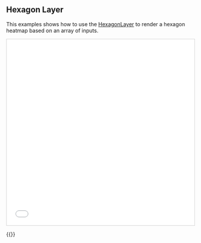 ## Hexagon Layer

This examples shows how to use the <a href="https://deck.gl/docs/api-reference/aggregation-layers/hexagon-layer">HexagonLayer</a> to render a hexagon heatmap based on an array of inputs.

<iframe src="../hexagon-layer.html" style="border: 1px solid #cfcfcf; width: 100%; height: 500px" title="Hexagon Layer"></iframe>

{{<codeHighlight src="hexagon-layer.html" lang="html">}}

